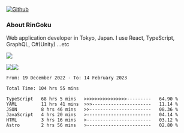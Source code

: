 [![Github](https://img.shields.io/github/followers/RinGoku?label=Follow&style=social)](https://github.com/RinGoku)

### About RinGoku
Web application developer in Tokyo, Japan.
I use React, TypeScript, GraphQL, C#(Unity) ...etc

![](https://github-profile-summary-cards.vercel.app/api/cards/profile-details?username=RinGoku&theme=default)

![](https://github-profile-summary-cards.vercel.app/api/cards/repos-per-language?username=RinGoku&theme=default)![](https://github-profile-summary-cards.vercel.app/api/cards/stats?username=RinGoku&theme=default)

<!--START_SECTION:waka-->

```text
From: 19 December 2022 - To: 14 February 2023

Total Time: 104 hrs 55 mins

TypeScript   68 hrs 5 mins   >>>>>>>>>>>>>>>>---------   64.90 %
YAML         11 hrs 41 mins  >>>----------------------   11.14 %
JSON         8 hrs 46 mins   >>-----------------------   08.36 %
JavaScript   4 hrs 20 mins   >------------------------   04.14 %
HTML         3 hrs 16 mins   >------------------------   03.12 %
Astro        2 hrs 56 mins   >------------------------   02.80 %
```

<!--END_SECTION:waka-->

